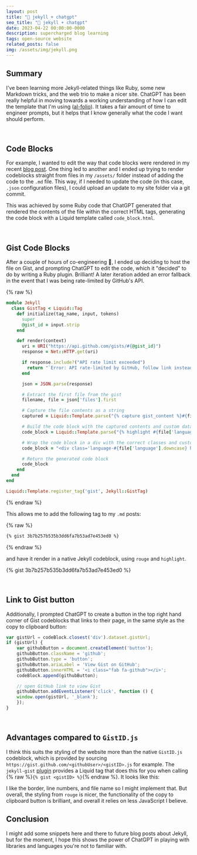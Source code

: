 ```yaml
---
layout: post
title: "💎 jekyll + chatgpt"
seo_title: "💎 jekyll + chatgpt"
date: 2023-04-22 00:00:00-0000
description: supercharged blog learning
tags: open-source website
related_posts: false
img: /assets/img/jekyll.png
---
```

## Summary
I've been learning more Jekyll-related things like Ruby, some new Markdown tricks, and the web trio to make a nicer site. ChatGPT has been really helpful in moving towards a working understanding of how I can edit the template that I'm using ([al-folio](https://github.com/alshedivat/al-folio)). It takes a fair amount of time to engineer prompts, but it helps that I know generally what the code I want should perform.

<br>

## Code Blocks
For example, I wanted to edit the way that code blocks were rendered in my recent [blog post](/blog/2023/north-star-on-linux). One thing led to another and I ended up trying to render codeblocks straight from files in my `/assets/` folder instead of adding the code to the `.md` file. This way, if I needed to update the code (in this case, `.json` configuration files), I could upload an update to my site folder via a git commit. 

This was achieved by some Ruby code that ChatGPT generated that rendered the contents of the file within the correct HTML tags, generating the code block with a Liquid template called `code_block.html`.


<br>

## Gist Code Blocks
After a couple of hours of co-engineering 🤔, I ended up deciding to host the file on Gist, and prompting ChatGPT to edit the code, which it "decided" to do by writing a Ruby plugin. Brilliant! A later iteration added an error fallback in the event that I was being rate-limited by GitHub's API.


{% raw %}
```rb
module Jekyll
  class GistTag < Liquid::Tag
    def initialize(tag_name, input, tokens)
      super
      @gist_id = input.strip
    end

    def render(context)
      uri = URI("https://api.github.com/gists/#{@gist_id}")
      response = Net::HTTP.get(uri)

      if response.include?("API rate limit exceeded")
        return "`Error: API rate-limited by GitHub, follow link instead`"
      end

      json = JSON.parse(response)

      # Extract the first file from the gist
      filename, file = json['files'].first

      # Capture the file contents as a string
      captured = Liquid::Template.parse("{% capture gist_content %}#{file['content']}{% endcapture %}").render(context)

      # Build the code block with the captured contents and custom data attribute
      code_block = Liquid::Template.parse("{% highlight #{file['language']} %}{{ gist_content }}{% endhighlight %}").render(context)

      # Wrap the code block in a div with the correct classes and custom data attribute
      code_block = "<div class='language-#{file['language'].downcase} highlighter-rouge' data-gist-url='https://gist.github.com/#{json['owner']['login']}/#{@gist_id}'>#{code_block}</div>"

      # Return the generated code block
      code_block
    end
  end
end

Liquid::Template.register_tag('gist', Jekyll::GistTag)
```
{% endraw %}

This allows me to add the following tag to my `.md` posts:

{% raw %}
```md
{% gist 3b7b257b535b3dd6fa7b53ad7e453ed0 %}
```
{% endraw %}

and have it render in a native Jekyll codeblock, using `rouge` and `highlight`.

{% gist 3b7b257b535b3dd6fa7b53ad7e453ed0 %}

<br>

## Link to Gist button

Additionally, I prompted ChatGPT to create a button in the top right hand corner of Gist codeblocks that links to their page, in the same style as the copy to clipboard button:

```js
var gistUrl = codeBlock.closest('div').dataset.gistUrl;
if (gistUrl) {
    var githubButton = document.createElement('button');
    githubButton.className = 'github';
    githubButton.type = 'button';
    githubButton.ariaLabel = 'View Gist on GitHub';
    githubButton.innerHTML = '<i class="fab fa-github"></i>';
    codeBlock.append(githubButton);

    // open GitHub link to view Gist
    githubButton.addEventListener('click', function () {
    window.open(gistUrl, '_blank');
    });
}
```

<br>

## Advantages compared to `GistID.js`

I think this suits the styling of the website more than the native `GistID.js` codeblock, which is provided by sourcing `https://gist.github.com/<githubUser>/<gistID>.js` for example.  The `jekyll-gist` [plugin](https://github.com/jekyll/jekyll-gist) provides a Liquid tag that does this for you when calling {% raw %}`{% gist <gistID> %}`{% endraw %}. It looks like this:
<script src="https://gist.github.com/sambilbow/3b7b257b535b3dd6fa7b53ad7e453ed0.js"> </script>

I like the border, line numbers, and file name so I might implement that. But overall, the styling from `rouge` is nicer, the functionality of the copy to clipboard button is brilliant, and overall it relies on less JavaScript I believe.


## Conclusion

I might add some snippets here and there to future blog posts about Jekyll, but for the moment, I hope this shows the power of ChatGPT in playing with libraries and languages you're not to familiar with.
